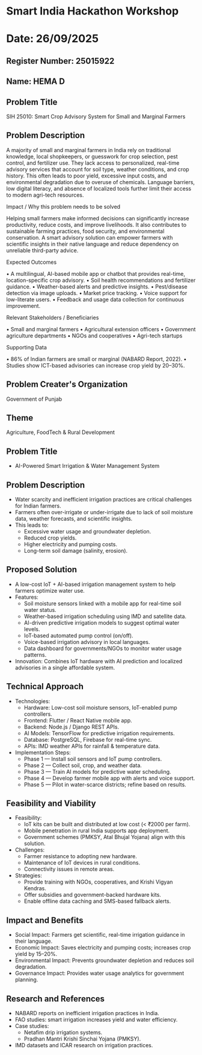 # Smart India Hackathon Workshop
# Date: 26/09/2025
## Register Number: 25015922
## Name: HEMA D
## Problem Title
SIH 25010: Smart Crop Advisory System for Small and Marginal Farmers
## Problem Description
A majority of small and marginal farmers in India rely on traditional knowledge, local shopkeepers, or guesswork for crop selection, pest control, and fertilizer use. They lack access to personalized, real-time advisory services that account for soil type, weather conditions, and crop history. This often leads to poor yield, excessive input costs, and environmental degradation due to overuse of chemicals. Language barriers, low digital literacy, and absence of localized tools further limit their access to modern agri-tech resources.

Impact / Why this problem needs to be solved

Helping small farmers make informed decisions can significantly increase productivity, reduce costs, and improve livelihoods. It also contributes to sustainable farming practices, food security, and environmental conservation. A smart advisory solution can empower farmers with scientific insights in their native language and reduce dependency on unreliable third-party advice.

Expected Outcomes

• A multilingual, AI-based mobile app or chatbot that provides real-time, location-specific crop advisory.
• Soil health recommendations and fertilizer guidance.
• Weather-based alerts and predictive insights.
• Pest/disease detection via image uploads.
• Market price tracking.
• Voice support for low-literate users.
• Feedback and usage data collection for continuous improvement.

Relevant Stakeholders / Beneficiaries

• Small and marginal farmers
• Agricultural extension officers
• Government agriculture departments
• NGOs and cooperatives
• Agri-tech startups

Supporting Data

• 86% of Indian farmers are small or marginal (NABARD Report, 2022).
• Studies show ICT-based advisories can increase crop yield by 20–30%.

## Problem Creater's Organization
Government of Punjab

## Theme
Agriculture, FoodTech & Rural Development

<!-- Problem Title -->
## Problem Title
<ul>
  <li>AI-Powered Smart Irrigation & Water Management System</li>
</ul>

<!-- Problem Description -->
## Problem Description

<ul>
  <li>Water scarcity and inefficient irrigation practices are critical challenges for Indian farmers.</li>
  <li>Farmers often over-irrigate or under-irrigate due to lack of soil moisture data, weather forecasts, and scientific insights.</li>
  <li>This leads to:
    <ul>
      <li>Excessive water usage and groundwater depletion.</li>
      <li>Reduced crop yields.</li>
      <li>Higher electricity and pumping costs.</li>
      <li>Long-term soil damage (salinity, erosion).</li>
    </ul>
  </li>
</ul>

<!-- Proposed Solution -->
## Proposed Solution

<ul>
  <li>A low-cost IoT + AI-based irrigation management system to help farmers optimize water use.</li>
  <li>Features:
    <ul>
      <li>Soil moisture sensors linked with a mobile app for real-time soil water status.</li>
      <li>Weather-based irrigation scheduling using IMD and satellite data.</li>
      <li>AI-driven predictive irrigation models to suggest optimal water levels.</li>
      <li>IoT-based automated pump control (on/off).</li>
      <li>Voice-based irrigation advisory in local languages.</li>
      <li>Data dashboard for governments/NGOs to monitor water usage patterns.</li>
    </ul>
  </li>
  <li>Innovation: Combines IoT hardware with AI prediction and localized advisories in a single affordable system.</li>
</ul>

<!-- Technical Approach -->
## Technical Approach

<ul>
  <li>Technologies:
    <ul>
      <li>Hardware: Low-cost soil moisture sensors, IoT-enabled pump controllers.</li>
      <li>Frontend: Flutter / React Native mobile app.</li>
      <li>Backend: Node.js / Django REST APIs.</li>
      <li>AI Models: TensorFlow for predictive irrigation requirements.</li>
      <li>Database: PostgreSQL, Firebase for real-time sync.</li>
      <li>APIs: IMD weather APIs for rainfall & temperature data.</li>
    </ul>
  </li>
  <li>Implementation Steps:
    <ul>
      <li>Phase 1 — Install soil sensors and IoT pump controllers.</li>
      <li>Phase 2 — Collect soil, crop, and weather data.</li>
      <li>Phase 3 — Train AI models for predictive water scheduling.</li>
      <li>Phase 4 — Develop farmer mobile app with alerts and voice support.</li>
      <li>Phase 5 — Pilot in water-scarce districts; refine based on results.</li>
    </ul>
  </li>
</ul>

<!-- Feasibility and Viability -->
## Feasibility and Viability

<ul>
  <li>Feasibility:
    <ul>
      <li>IoT kits can be built and distributed at low cost (&lt; ₹2000 per farm).</li>
      <li>Mobile penetration in rural India supports app deployment.</li>
      <li>Government schemes (PMKSY, Atal Bhujal Yojana) align with this solution.</li>
    </ul>
  </li>
  <li>Challenges:
    <ul>
      <li>Farmer resistance to adopting new hardware.</li>
      <li>Maintenance of IoT devices in rural conditions.</li>
      <li>Connectivity issues in remote areas.</li>
    </ul>
  </li>
  <li>Strategies:
    <ul>
      <li>Provide training with NGOs, cooperatives, and Krishi Vigyan Kendras.</li>
      <li>Offer subsidies and government-backed hardware kits.</li>
      <li>Enable offline data caching and SMS-based fallback alerts.</li>
    </ul>
  </li>
</ul>

<!-- Impact and Benefits -->
## Impact and Benefits
<ul>
  <li>Social Impact: Farmers get scientific, real-time irrigation guidance in their language.</li>
  <li>Economic Impact: Saves electricity and pumping costs; increases crop yield by 15–20%.</li>
  <li>Environmental Impact: Prevents groundwater depletion and reduces soil degradation.</li>
  <li>Governance Impact: Provides water usage analytics for government planning.</li>
</ul>

<!-- Research and References -->
## Research and References
<ul>
  <li>NABARD reports on inefficient irrigation practices in India.</li>
  <li>FAO studies: smart irrigation increases yield and water efficiency.</li>
  <li>Case studies:
    <ul>
      <li>Netafim drip irrigation systems.</li>
      <li>Pradhan Mantri Krishi Sinchai Yojana (PMKSY).</li>
    </ul>
  </li>
  <li>IMD datasets and ICAR research on irrigation practices.</li>
</ul>

